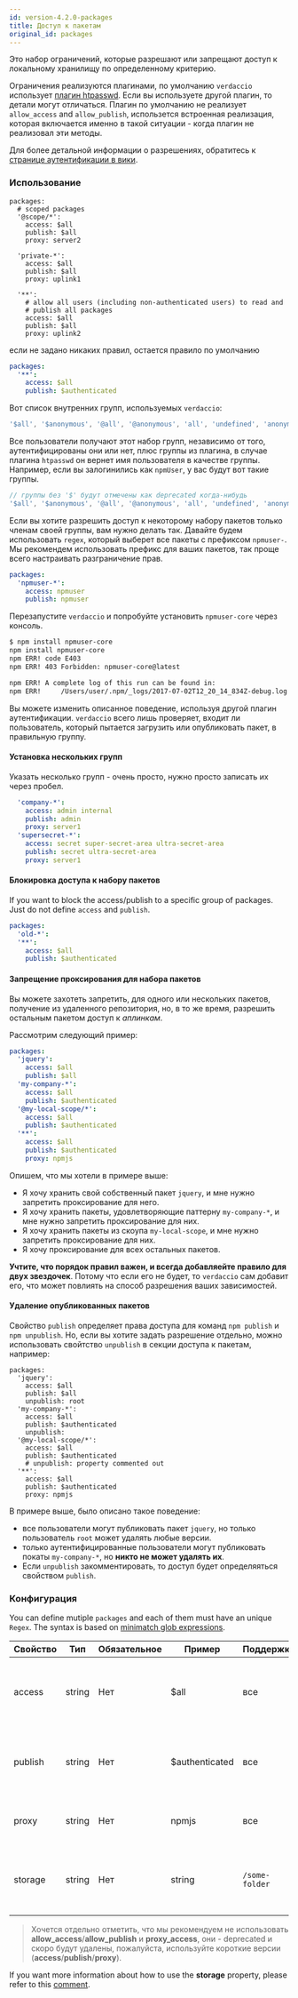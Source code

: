 ```yaml
---
id: version-4.2.0-packages
title: Доступ к пакетам
original_id: packages
---
```


Это набор ограничений, которые разрешают или запрещают доступ к локальному хранилищу по определенному критерию.

Ограничения реализуются плагинами, по умолчанию `verdaccio` использует [плагин htpasswd](https://github.com/verdaccio/verdaccio-htpasswd). Если вы используете другой плагин, то детали могут отличаться. Плагин по умолчанию не реализует `allow_access` and `allow_publish`, использется встроенная реализация, которая включается именно в такой ситуации - когда плагин не реализовал эти методы.

Для более детальной информации о разрешениях, обратитесь к [странице аутентификации в вики](auth.md).

### Использование

```yalm
packages:
  # scoped packages
  '@scope/*':
    access: $all
    publish: $all
    proxy: server2

  'private-*':
    access: $all
    publish: $all
    proxy: uplink1

  '**':
    # allow all users (including non-authenticated users) to read and
    # publish all packages
    access: $all
    publish: $all
    proxy: uplink2
```

если не задано никаких правил, остается правило по умолчанию

```yaml
packages:
  '**':
    access: $all
    publish: $authenticated
```

Вот список внутренних групп, используемых `verdaccio`:

```js
'$all', '$anonymous', '@all', '@anonymous', 'all', 'undefined', 'anonymous'
```

Все пользователи получают этот набор групп, независимо от того, аутентифицированы они или нет, плюс группы из плагина, в случае плагина `htpasswd` он вернет имя пользователя в качестве группы. Например, если вы залогинились как `npmUser`, у вас будут вот такие группы.

```js
// группы без '$' будут отмечены как deprecated когда-нибудь
'$all', '$anonymous', '@all', '@anonymous', 'all', 'undefined', 'anonymous', 'npmUser'
```

Если вы хотите разрешить доступ к некоторому набору пакетов только членам своей группы, вам нужно делать так. Давайте будем использовать `regex`, который выберет все пакеты с префиксом `npmuser-`. Мы рекомендем использовать префикс для ваших пакетов, так проще всего настраивать разграничение прав.

```yaml
packages:
  'npmuser-*':
    access: npmuser
    publish: npmuser
```

Перезапустите `verdaccio` и попробуйте установить `npmuser-core` через консоль.

```bash
$ npm install npmuser-core
npm install npmuser-core
npm ERR! code E403
npm ERR! 403 Forbidden: npmuser-core@latest

npm ERR! A complete log of this run can be found in:
npm ERR!     /Users/user/.npm/_logs/2017-07-02T12_20_14_834Z-debug.log
```

Вы можете изменить описанное поведение, используя другой плагин аутентификации. `verdaccio` всего лишь проверяет, входит ли пользователь, который пытается загрузить или опубликовать пакет, в правильную группу.

#### Установка нескольких групп

Указать несколько групп - очень просто, нужно просто записать их через пробел.

```yaml
  'company-*':
    access: admin internal
    publish: admin
    proxy: server1
  'supersecret-*':
    access: secret super-secret-area ultra-secret-area
    publish: secret ultra-secret-area
    proxy: server1
```

#### Блокировка доступа к набору пакетов

If you want to block the access/publish to a specific group of packages. Just do not define `access` and `publish`.

```yaml
packages:
  'old-*':
  '**':
    access: $all
    publish: $authenticated
```

#### Запрещение проксирования для набора пакетов

Вы можете захотеть запретить, для одного или нескольких пакетов, получение из удаленного репозитория, но, в то же время, разрешить остальным пакетом доступ к *аплинкам*.

Рассмотрим следующий пример:

```yaml
packages:
  'jquery':
    access: $all
    publish: $all
  'my-company-*':
    access: $all
    publish: $authenticated
  '@my-local-scope/*':
    access: $all
    publish: $authenticated
  '**':
    access: $all
    publish: $authenticated
    proxy: npmjs
```

Опишем, что мы хотели в примере выше:

* Я хочу хранить свой собственный пакет `jquery`, и мне нужно запретить проксирование для него.
* Я хочу хранить пакеты, удовлетворяющие паттерну `my-company-*`, и мне нужно запретить проксирование для них.
* Я хочу хранить пакеты из скоупа `my-local-scope`, и мне нужно запретить проксирование для них.
* Я хочу проксирование для всех остальных пакетов.

**Учтите, что порядок правил важен, и всегда добавляейте правило для двух звездочек**. Потому что если его не будет, то `verdaccio` сам добавит его, что может повлиять на способ разрешения ваших зависимостей.

#### Удаление опубликованных пакетов

Свойство `publish` определяет права доступа для команд `npm publish` и `npm unpublish`. Но, если вы хотите задать разрешение отдельно, можно использовать свойтство `unpublish` в секции доступа к пакетам, например:

```yalm
packages:
  'jquery':
    access: $all
    publish: $all
    unpublish: root
  'my-company-*':
    access: $all
    publish: $authenticated
    unpublish: 
  '@my-local-scope/*':
    access: $all
    publish: $authenticated
    # unpublish: property commented out
  '**':
    access: $all
    publish: $authenticated
    proxy: npmjs
```

В примере выше, было описано такое поведение:

* все пользователи могут публиковать пакет `jquery`, но только пользователь `root` может удалять любые версии.
* только аутентифицированные пользователи могут публиковать покаты `my-company-*`, но **никто не может удалять их**.
* Если `unpublish` закомментировать, то доступ будет определяяться свойством `publish`.

### Конфигурация

You can define mutiple `packages` and each of them must have an unique `Regex`. The syntax is based on [minimatch glob expressions](https://github.com/isaacs/minimatch).

| Свойство | Тип    | Обязательное | Пример         | Поддержка      | Описание                                                   |
| -------- | ------ | ------------ | -------------- | -------------- | ---------------------------------------------------------- |
| access   | string | Нет          | $all           | все            | определяет группы, которым можно скачать этот пакет        |
| publish  | string | Нет          | $authenticated | все            | определяет группы, которым можно публиковать этот пакет    |
| proxy    | string | Нет          | npmjs          | все            | определяет аплинки для этого пакета                        |
| storage  | string | Нет          | string         | `/some-folder` | определяет подпапку в хранилище для этого пакета (пакетов) |


> Хочется отдельно отметить, что мы рекомендуем не использовать **allow_access**/**allow_publish** и **proxy_access**, они - deprecated и скоро будут удалены, пожалуйста, используйте короткие версии (**access**/**publish**/**proxy**).

If you want more information about how to use the **storage** property, please refer to this [comment](https://github.com/verdaccio/verdaccio/issues/1383#issuecomment-509933674).
